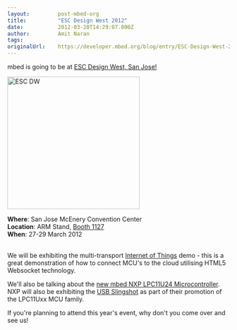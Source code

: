 ```yaml
---
layout:         post-mbed-org
title:          "ESC Design West 2012"
date:           2012-03-20T14:29:07.000Z
author:         Amit Naran
tags:           
originalUrl:    https://developer.mbed.org/blog/entry/ESC-Design-West-2012/
---
```


<p>mbed is going to be at <a href="http://www.ubmdesign.com/" rel="nofollow">ESC Design West, San Jose!</a>
</p>
<p>
  <img width="300" alt="ESC DW" title="ESC DW" src="https://developer.mbed.org/media/uploads/anaran/300xNx_scaled_designwest-blue-logo-cmyk.jpg.pagespeed.ic.Dpwnu0U8DT.jpg">
  <br>
</p>
<p><strong>Where</strong>: San Jose McEnery Convention Center
  <br>
<strong>Location</strong>: ARM Stand, <a href="http://www.ubmdesign.com/expo/arm-pavilion/"
  rel="nofollow">Booth 1127</a>
  <br>
<strong>When</strong>: 27-29 March 2012
  <br>
  <br>
</p>
<p>We will be exhibiting the multi-transport <a href="/cookbook/IOT">Internet of Things</a> demo
  - this is a great demonstration of how to connect MCU&apos;s to the cloud
  utilising HTML5 Websocket technology.</p>
<p>We&apos;ll also be talking about the <a href="/handbook/mbed-NXP-LPC11U24">new mbed NXP LPC11U24 Microcontroller</a>.
  NXP will also be exhibiting the <a href="/cookbook/Slingshot">USB Slingshot</a> as
  part of their promotion of the LPC11Uxx MCU family.</p>
<p>If you&apos;re planning to attend this year&apos;s event, why don&apos;t
  you come over and see us!</p>

